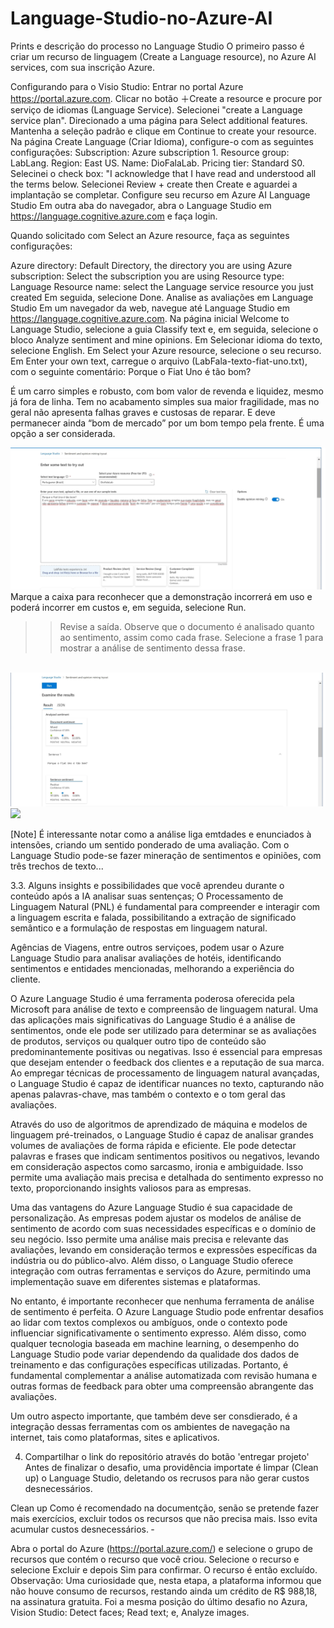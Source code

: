 # Language-Studio-no-Azure-AI

Prints e descrição do processo no Language Studio
O primeiro passo é criar um recurso de linguagem (Create a Language resource), no Azure AI services, com sua inscrição Azure.

Configurando para o Visio Studio:
Entrar no portal Azure https://portal.azure.com.
Clicar no botão ＋Create a resource e procure por serviço de idiomas (Language Service). Selecionei "create a Language service plan". Direcionado a uma página para Select additional features. Mantenha a seleção padrão e clique em Continue to create your resource.
Na página Create Language (Criar Idioma), configure-o com as seguintes configurações:
Subscription: Azure subscription 1.
Resource group: LabLang.
Region: East US.
Name: DioFalaLab.
Pricing tier: Standard S0.
Selecinei o check box: "I acknowledge that I have read and understood all the terms below.
Selecionei Review + create then Create e aguardei a implantação se completar.
Configure seu recurso em Azure AI Language Studio
Em outra aba do navegador, abra o Language Studio em https://language.cognitive.azure.com e faça login.

Quando solicitado com Select an Azure resource, faça as seguintes configurações:

Azure directory: Default Directory, the directory you are using
Azure subscription: Select the subscription you are using
Resource type: Language
Resource name: select the Language service resource you just created
Em seguida, selecione Done.
Analise as avaliações em Language Studio
Em um navegador da web, navegue até Language Studio em https://language.cognitive.azure.com.
Na página inicial Welcome to Language Studio, selecione a guia Classify text e, em seguida, selecione o bloco Analyze sentiment and mine opinions.
Em Selecionar idioma do texto, selecione English.
Em Select your Azure resource, selecione o seu recurso.
Em Enter your own text, carregue o arquivo (LabFala-texto-fiat-uno.txt), com o seguinte comentário:
Porque o Fiat Uno é tão bom?

É um carro simples e robusto, com bom valor de revenda e liquidez, mesmo já fora de linha. Tem no acabamento simples sua maior fragilidade, mas no geral não apresenta falhas graves e custosas de reparar. E deve permanecer ainda “bom de mercado” por um bom tempo pela frente. É uma opção a ser considerada.

<img src="contets/LabFala-fiat1-titulo.jpg">
Marque a caixa para reconhecer que a demonstração incorrerá em uso e poderá incorrer em custos e, em seguida, selecione Run.

>>Revise a saída. Observe que o documento é analisado quanto ao sentimento, assim como cada frase. Selecione a frase 1 para mostrar a análise de sentimento dessa frase.
<br>
<img src="contets/LabFala-fiat2-titulo.jpg">
<br>
<img src="contets/LabFala-fiat-titulo.jpg">


[Note]
É interessante notar como a análise liga emtdades e enunciados à intensões, criando um sentido ponderado de uma avaliação. Com o Language Studio pode-se fazer mineração de sentimentos e opiniões, com três trechos de texto...

3.3. Alguns insights e possibilidades que você aprendeu durante o conteúdo após a IA analisar suas sentenças;
O Processamento de Linguagem Natural (PNL) é fundamental para compreender e interagir com a linguagem escrita e falada, possibilitando a extração de significado semântico e a formulação de respostas em linguagem natural.

Agências de Viagens, entre outros serviçoes, podem usar o Azure Language Studio para analisar avaliações de hotéis, identificando sentimentos e entidades mencionadas, melhorando a experiência do cliente.

O Azure Language Studio é uma ferramenta poderosa oferecida pela Microsoft para análise de texto e compreensão de linguagem natural. Uma das aplicações mais significativas do Language Studio é a análise de sentimentos, onde ele pode ser utilizado para determinar se as avaliações de produtos, serviços ou qualquer outro tipo de conteúdo são predominantemente positivas ou negativas. Isso é essencial para empresas que desejam entender o feedback dos clientes e a reputação de sua marca. Ao empregar técnicas de processamento de linguagem natural avançadas, o Language Studio é capaz de identificar nuances no texto, capturando não apenas palavras-chave, mas também o contexto e o tom geral das avaliações.

Através do uso de algoritmos de aprendizado de máquina e modelos de linguagem pré-treinados, o Language Studio é capaz de analisar grandes volumes de avaliações de forma rápida e eficiente. Ele pode detectar palavras e frases que indicam sentimentos positivos ou negativos, levando em consideração aspectos como sarcasmo, ironia e ambiguidade. Isso permite uma avaliação mais precisa e detalhada do sentimento expresso no texto, proporcionando insights valiosos para as empresas.

Uma das vantagens do Azure Language Studio é sua capacidade de personalização. As empresas podem ajustar os modelos de análise de sentimento de acordo com suas necessidades específicas e o domínio de seu negócio. Isso permite uma análise mais precisa e relevante das avaliações, levando em consideração termos e expressões específicas da indústria ou do público-alvo. Além disso, o Language Studio oferece integração com outras ferramentas e serviços do Azure, permitindo uma implementação suave em diferentes sistemas e plataformas.

No entanto, é importante reconhecer que nenhuma ferramenta de análise de sentimento é perfeita. O Azure Language Studio pode enfrentar desafios ao lidar com textos complexos ou ambíguos, onde o contexto pode influenciar significativamente o sentimento expresso. Além disso, como qualquer tecnologia baseada em machine learning, o desempenho do Language Studio pode variar dependendo da qualidade dos dados de treinamento e das configurações específicas utilizadas. Portanto, é fundamental complementar a análise automatizada com revisão humana e outras formas de feedback para obter uma compreensão abrangente das avaliações.

Um outro aspecto importante, que também deve ser consdierado, é a integração dessas ferramentas com os ambientes de navegação na internet, tais como plataformas, sites e aplicativos.

4. Compartilhar o link do repositório através do botão 'entregar projeto'
Antes de finalizar o desafio, uma providência importate é limpar (Clean up) o Language Studio, deletando os recrusos para não gerar custos desnecessários.

Clean up
Como é recomendado na documentção, senão se pretende fazer mais exercícios, excluir todos os recursos que não precisa mais. Isso evita acumular custos desnecessários.
‑

Abra o portal do Azure (https://portal.azure.com/) e selecione o grupo de recursos que contém o recurso que você criou.
Selecione o recurso e selecione Excluir e depois Sim para confirmar. O recurso é então excluído.
Observação: Uma curiosidade que, nesta etapa, a plataforma informou que não houve consumo de recursos, restando ainda um crédito de R$ 988,18, na assinatura gratuita. Foi a mesma posição do último desafio no Azura, Vision Studio: Detect faces; Read text; e, Analyze images.
